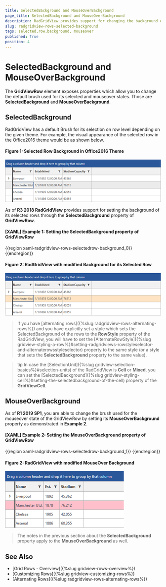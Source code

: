 ```yaml
---
title: SelectedBackground and MouseOverBackground
page_title: SelectedBackground and MouseOverBackground
description: RadGridView provides support for changing the background of its selected row through SelectedBackground property and the MouseOver Background through the MouseOverBackground property.
slug: radgridview-rows-selected-background
tags: selected,row,background, mouseover
published: True
position: 4
---
```


# SelectedBackground and MouseOverBackground

The __GridViewRow__ element exposes properties which allow you to change the default brush used for its selected and mouseover states. Those are __SelectedBackground__ and __MouseOverBackground__.

## SelectedBackground

RadGridView has a default Brush for its selection on row level depending on the given theme. For example, the visual appearance of the selected row in the Office2016 theme would be as shown below.

#### __Figure 1: Selected Row Background in Office2016 Theme__

![Selected Row Background in Office2016 Theme](images/RadGridView_SelectedRow_Background_01.png)

As of __R3 2018 RadGridView__ provides support for setting the background of its selected rows through the __SelectedBackground__ property of __GridViewRow__.

#### __[XAML] Example 1: Setting the SelectedBackground property of GridViewRow__

{{region xaml-radgridview-rows-selectedrow-background_0}}
	 <Style TargetType="telerik:GridViewRow">
            <Setter Property="SelectedBackground" Value="Bisque"/>
        </Style>
{{endregion}}

#### __Figure 2: RadGridView with modified Background for its Selected Row__

![RadGridView with modified Background for its Selected Row](images/RadGridView_SelectedRow_Background_02.png)

> If you have [alternating rows]({%slug radgridview-rows-alternating-rows%}) and you have explicitly set a style which sets the SelectedBackground of the rows to the __RowStyle__ property of the RadGridView, you will have to set the [AlternateRowStyle]({%slug gridview-styling-a-row%}#setting-radgridviews-rowstyleselector-and-alternaterowsstyleselector) property to the same style (or a style that sets the __SelectedBackground__ property to the same value).

<!-- -->

>tip In case the [SelectionUnit]({%slug gridview-selection-basics%}#selection-units) of the RadGridView is __Cell__ or __Mixed__, you can set the [SelectedBackground]({%slug gridview-styling-cell%}#setting-the-selectedbackground-of-the-cell) property of the __GridViewCell__. 

## MouseOverBackground

As of __R1 2019 SP1__, you are able to change the brush used for the mouseover state of the GridViewRow by setting its __MouseOverBackground__ property as demonstrated in __Example 2__.

#### __[XAML] Example 2: Setting the MouseOverBackground property of GridViewRow__

{{region xaml-radgridview-rows-selectedrow-background_1}}
	<Style TargetType="telerik:GridViewRow" >
        <Setter Property="MouseOverBackground" Value="Pink" />
    </Style>
{{endregion}}

#### __Figure 2: RadGridView with modified MouseOver Background__

![RadGridView with modified MouseOver Background](images/RadGridView_MouseOverBackground.png)

> The notes in the previous section about the __SelectedBackground__ property apply to the __MouseOverBackground__ as well.


## See Also

* [Grid Rows - Overview]({%slug gridview-rows-overview%})
* [Customizing Rows]({%slug gridview-customizing-rows%})
* [Alternating Rows]({%slug radgridview-rows-alternating-rows%})
